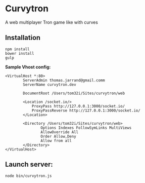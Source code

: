 Curvytron
=========

A web multiplayer Tron game like with curves

## Installation

    npm install
    bower install
    gulp

__Sample Vhost config:__

    <VirtualHost *:80>
            ServerAdmin thomas.jarrand@gmail.comm
            ServerName curvytron.dev

            DocumentRoot /Users/tom32i/Sites/curvytron/web

            <Location /socket.io/>
                ProxyPass http://127.0.0.1:3000/socket.io/
                ProxyPassReverse http://127.0.0.1:3000/socket.io/
            </Location>

            <Directory /Users/tom32i/Sites/curvytron/web>
                    Options Indexes FollowSymLinks MultiViews
                    AllowOverride All
                    Order Allow,Deny
                    Allow from all
            </Directory>
    </VirtualHost>

## Launch server:

    node bin/curvytron.js